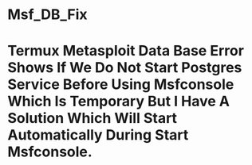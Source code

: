 # Msf_DB_Fix
# Termux Metasploit Data Base Error Shows If We Do Not Start Postgres Service Before Using Msfconsole Which Is Temporary But I Have A Solution Which Will Start Automatically During Start Msfconsole.
